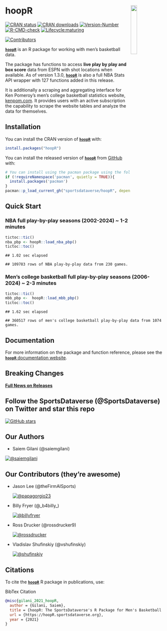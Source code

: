 
# 

# hoopR <a href='https://hoopR.sportsdataverse.org/'><img src="https://raw.githubusercontent.com/sportsdataverse/hoopR/main/logo.png" align="right"  width="20%" min-width="100px"/></a>

<!-- badges: start -->

[![CRAN
status](https://img.shields.io/badge/dynamic/json?style=for-the-badge&color=success&label=CRAN%20version&prefix=v&query=%24.Version&url=https%3A%2F%2Fcrandb.r-pkg.org%2FhoopR)](https://CRAN.R-project.org/package=hoopR)
[![CRAN
downloads](https://img.shields.io/badge/dynamic/json?style=for-the-badge&color=success&label=Downloads&query=%24%5B0%5D.downloads&url=https%3A%2F%2Fcranlogs.r-pkg.org%2Fdownloads%2Ftotal%2F2021-10-26%3Alast-day%2FhoopR)](https://CRAN.R-project.org/package=hoopR)
[![Version-Number](https://img.shields.io/github/r-package/v/sportsdataverse/hoopR?label=hoopR&logo=R&style=for-the-badge)](https://github.com/sportsdataverse/hoopR)
[![R-CMD-check](https://img.shields.io/github/actions/workflow/status/sportsdataverse/hoopR/R-CMD-check.yaml?branch=main&label=R-CMD-Check&logo=R&logoColor=white&style=for-the-badge)](https://github.com/sportsdataverse/hoopR/actions/workflows/R-CMD-check.yaml)
[![Lifecycle:maturing](https://img.shields.io/badge/lifecycle-maturing-blue.svg?style=for-the-badge&logo=github)](https://github.com/sportsdataverse/hoopR/)
<!-- [![Twitter Follow](https://img.shields.io/twitter/follow/saiemgilani?color=blue&label=%40saiemgilani&logo=twitter&style=for-the-badge)](https://twitter.com/saiemgilani) [![Twitter Follow](https://img.shields.io/twitter/follow/SportsDataverse?color=blue&label=%40SportsDataverse&logo=twitter&style=for-the-badge)](https://twitter.com/SportsDataverse)  -->
[![Contributors](https://img.shields.io/github/contributors/sportsdataverse/hoopR?style=for-the-badge)](https://github.com/sportsdataverse/hoopR/graphs/contributors)
<!-- badges: end -->

[**`hoopR`**](https://hoopR.sportsdataverse.org/) is an R package for
working with men’s basketball data.

The package has functions to access **live play by play and box score**
data from ESPN with shot locations when available. As of version 1.3.0,
[**`hoopR`**](https://hoopR.sportsdataverse.org/) is also a full NBA
Stats API wrapper with 127 functions added in this release.

It is additionally a scraping and aggregating interface for Ken
Pomeroy’s men’s college basketball statistics website,
[kenpom.com](https://kenpom.com/). It provides users with an active
subscription the capability to scrape the website tables and analyze the
data for themselves.

## Installation

You can install the CRAN version of
[**`hoopR`**](https://CRAN.R-project.org/package=hoopR) with:

``` r
install.packages("hoopR")
```

You can install the released version of
[**`hoopR`**](https://github.com/sportsdataverse/hoopR/) from
[GitHub](https://github.com/sportsdataverse/hoopR) with:

``` r
# You can install using the pacman package using the following code:
if (!requireNamespace('pacman', quietly = TRUE)){
  install.packages('pacman')
}
pacman::p_load_current_gh("sportsdataverse/hoopR", dependencies = TRUE, update = TRUE)
```

## Quick Start

### **NBA full play-by-play seasons (2002-2024) ~ 1-2 minutes**

``` r
tictoc::tic()
nba_pbp <- hoopR::load_nba_pbp()
tictoc::toc()
```

    ## 1.02 sec elapsed

    ## 109783 rows of NBA play-by-play data from 230 games.

### **Men’s college basketball full play-by-play seasons (2006-2024) ~ 2-3 minutes**

``` r
tictoc::tic()
mbb_pbp <-  hoopR::load_mbb_pbp()
tictoc::toc()
```

    ## 1.62 sec elapsed

    ## 360517 rows of men's college basketball play-by-play data from 1074 games.

## **Documentation**

For more information on the package and function reference, please see
the [**`hoopR`** documentation
website](https://hoopR.sportsdataverse.org).

## **Breaking Changes**

[**Full News on
Releases**](https://hoopR.sportsdataverse.org/news/index.html)

## Follow the SportsDataverse (@SportsDataverse) on Twitter and star this repo

<!-- [![Twitter Follow](https://img.shields.io/twitter/follow/SportsDataverse?color=blue&label=%40SportsDataverse&logo=twitter&style=for-the-badge)](https://twitter.com/SportsDataverse)  -->

[![GitHub
stars](https://img.shields.io/github/stars/sportsdataverse/hoopR.svg?color=eee&logo=github&style=for-the-badge&label=Star%20hoopR&maxAge=2592000)](https://github.com/sportsdataverse/hoopR/stargazers/)

## **Our Authors**

- Saiem Gilani (@saiemgilani)  
  <!-- <a href="https://twitter.com/saiemgilani" target="blank"><img src="https://img.shields.io/twitter/follow/saiemgilani?color=blue&label=%40saiemgilani&logo=twitter&style=for-the-badge" alt="@saiemgilani" /></a> -->

<a href="https://github.com/saiemgilani" target="blank"><img src="https://img.shields.io/github/followers/saiemgilani?color=eee&logo=Github&style=for-the-badge" alt="@saiemgilani" /></a>

## **Our Contributors (they’re awesome)**

- Jason Lee (@theFirmAISports)  
  <!-- <a href="https://twitter.com/theFirmAISports" target="blank"><img src="https://img.shields.io/twitter/follow/theFirmAISports?color=blue&label=%40theFirmAISports&logo=twitter&style=for-the-badge" alt="@theFirmAISports" /></a> -->
  <a href="https://github.com/papagorgio23" target="blank"><img src="https://img.shields.io/github/followers/papagorgio23?color=eee&logo=Github&style=for-the-badge" alt="@papagorgio23" /></a>

- Billy Fryer (@\_b4billy\_)
  <!-- <a href="https://twitter.com/_b4billy_" target="blank"><img src="https://img.shields.io/twitter/follow/_b4billy_?color=blue&label=%40_b4billy_&logo=twitter&style=for-the-badge" alt="@_b4billy_" /></a> -->
  <a href="https://github.com/billyfryer" target="blank"><img src="https://img.shields.io/github/followers/billyfryer?color=eee&logo=Github&style=for-the-badge" alt="@billyfryer" /></a>

- Ross Drucker (@rossdrucker9)  
  <!-- <a href="https://twitter.com/rossdrucker9" target="blank"><img src="https://img.shields.io/twitter/follow/rossdrucker9?color=blue&label=%40rossdrucker9&logo=twitter&style=for-the-badge" alt="@rossdrucker9" /></a> -->
  <a href="https://github.com/rossdrucker" target="blank"><img src="https://img.shields.io/github/followers/rossdrucker?color=eee&logo=Github&style=for-the-badge" alt="@rossdrucker" /></a>

- Vladislav Shufinskiy (@vshufinskiy)  
  <!-- <a href="https://twitter.com/vshufinskiy" target="blank"><img src="https://img.shields.io/twitter/follow/vshufinskiy?color=blue&label=%40vshufinskiy&logo=twitter&style=for-the-badge" alt="@vshufinskiy" /></a> -->
  <a href="https://github.com/shufinskiy" target="blank"><img src="https://img.shields.io/github/followers/shufinskiy?color=eee&logo=Github&style=for-the-badge" alt="@shufinskiy" /></a>

## **Citations**

To cite the [**`hoopR`**](https://hoopR.sportsdataverse.org) R package
in publications, use:

BibTex Citation

``` bibtex
@misc{gilani_2021_hoopR,
  author = {Gilani, Saiem},
  title = {hoopR: The SportsDataverse's R Package for Men's Basketball Data.},
  url = {https://hoopR.sportsdataverse.org},
  year = {2021}
}
```
